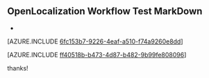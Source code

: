 ## OpenLocalization Workflow Test MarkDown
* 

[AZURE.INCLUDE [6fc153b7-9226-4eaf-a510-f74a9260e8dd](calleeMd1.md)]



[AZURE.INCLUDE [ff40518b-b473-4d87-b482-9b99fe808096](calleeMd2.md)]

 
thanks!